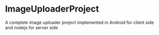 # ImageUploaderProject
A complete image uploader project implemented in Android for client side and nodejs for server side
